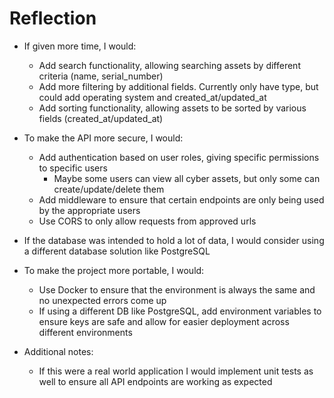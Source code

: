 # Reflection

- If given more time, I would:
    - Add search functionality, allowing searching assets by different criteria (name, serial_number)
    - Add more filtering by additional fields. Currently only have type, but could add operating system and created_at/updated_at
    - Add sorting functionality, allowing assets to be sorted by various fields (created_at/updated_at)

- To make the API more secure, I would:
    - Add authentication based on user roles, giving specific permissions to specific users
        - Maybe some users can view all cyber assets, but only some can create/update/delete them
    - Add middleware to ensure that certain endpoints are only being used by the appropriate users
    - Use CORS to only allow requests from approved urls

- If the database was intended to hold a lot of data, I would consider using a different database solution like PostgreSQL

- To make the project more portable, I would:
    - Use Docker to ensure that the environment is always the same and no unexpected errors come up
    - If using a different DB like PostgreSQL, add environment variables to ensure keys are safe and allow for easier deployment across different environments

- Additional notes:
    - If this were a real world application I would implement unit tests as well to ensure all API endpoints are working as expected
